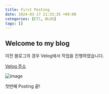 ```yaml
---
title: First Posting
date: 2024-03-17 21:33:35 +09:00
categories: [ETC, BLOG]
tags: []
---
```


## Welcome to my blog

이전 블로그의 경우 Velog에서 작업을 진행하였습니다.

[Velog 주소](https://velog.io/@hyunjoon0803/posts)

![image](C:\Users\junip\Desktop\Git\Hyunjoon83.github.io\landscape.jpg)

첫번째 Posting 끝!
